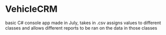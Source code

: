 # VehicleCRM
basic C# console app made in July, takes in .csv assigns values to different classes and allows different reports to be ran on the data in those classes
